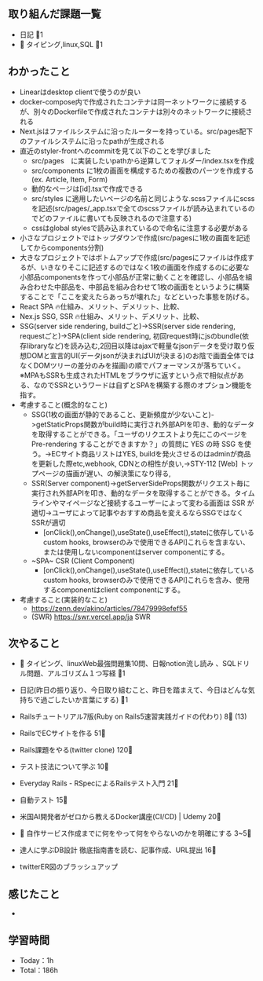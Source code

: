 
## 取り組んだ課題一覧

- 日記 :tomato:1
- :construction: タイピング,linux,SQL :tomato:1

## わかったこと

- Linearはdesktop clientで使うのが良い
- docker-compose内で作成されたコンテナは同一ネットワークに接続するが、別々のDockerfileで作成されたコンテナは別々のネットワークに接続される
- Next.jsはファイルシステムに沿ったルーターを持っている。src/pages配下のファイルシステムに沿ったpathが生成される
- 直近のstyler-frontへのcommitを見て以下のことを学びました
  - src/pages　に実装したいpathから逆算してフォルダー/index.tsxを作成
  - src/components に1枚の画面を構成するための複数のパーツを作成する(ex. Article, Item, Form)
  - 動的なページは[id].tsxで作成できる
  - src/styles に適用したいページの名前と同じような.scssファイルにscssを記述(src/pages/_app.tsxで全てのscssファイルが読み込まれているのでどのファイルに書いても反映されるので注意する)
  - cssはglobal stylesで読み込まれているので命名に注意する必要がある
- 小さなプロジェクトではトップダウンで作成(src/pagesに1枚の画面を記述してからcomponents分割)
- 大きなプロジェクトではボトムアップで作成(src/pagesにファイルは作成するが、いきなりそこに記述するのではなく1枚の画面を作成するのに必要な小部品componentsを作って小部品が正常に動くことを確認し、小部品を組み合わせた中部品を、中部品を組み合わせて1枚の画面をというように構築することで「ここを変えたらあっちが壊れた」などといった事態を防げる。
- React SPA 🔥仕組み、メリット、デメリット、比較、
- Nex.js SSG, SSR 🔥仕組み、メリット、デメリット、比較、
- SSG(server side rendering, buildごと)->SSR(server side rendering, requestごと)->SPA(client side rendering, 初回request時にjsのbundle(依存libraryなど)を読み込む,2回目以降はajaxで軽量なjsonデータを受け取り仮想DOMと宣言的UI(データjsonが決まればUIが決まる)のお陰で画面全体ではなくDOMツリーの差分のみを描画)の順でパフォーマンスが落ちていく。※MPAもSSRも生成されたHTMLをブラウザに返すという点で相似点がある、なのでSSRというワードは自ずとSPAを構築する際のオプション機能を指す。
- 考慮すること(概念的なこと)
  - SSG(1枚の画面が静的であること、更新頻度が少ないこと)->getStaticProps関数がbuild時に実行され外部APIを叩き、動的なデータを取得することができる。「ユーザのリクエストより先にこのページを Pre-rendering することができますか？」の質問に YES の時 SSG を使う。->ECサイト商品リストはYES, buildを発火させるのはadminが商品を更新した際etc,webhook, CDNとの相性が良い,->STY-112 [Web] トップページの描画が遅い、の解決策になり得る,
  - SSR(Server component)->getServerSideProps関数がリクエスト毎に実行され外部APIを叩き、動的なデータを取得することができる。タイムラインやマイページなど接続するユーザーによって変わる画面は SSR が適切->ユーザによって記事やおすすめ商品を変えるならSSGではなくSSRが適切
    - [onClick(),onChange(),useState(),useEffect(),stateに依存しているcustom hooks, browserのみで使用できるAPI]これらを含まない、または使用しないcomponentはserver componentにする。
  - ~SPA~ CSR (Client Component)
    - [onClick(),onChange(),useState(),useEffect(),stateに依存しているcustom hooks, browserのみで使用できるAPI]これらを含み、使用するcomponentはclient componentにする。
- 考慮すること(実装的なこと)
  - <https://zenn.dev/akino/articles/78479998efef55>
  - (SWR) <https://swr.vercel.app/ja>  SWR

## 次やること

- :construction: タイピング、linuxWeb最強問題集10問、日報notion流し読み 、SQLドリル問題、アルゴリズム１つ写経 :tomato:1
- 日記(昨日の振り返り、今日取り組むこと、昨日を踏まえて、今日はどんな気持ちで過ごしたいか言葉にする) :tomato:1

- Railsチュートリアル7版(Ruby on Rails5速習実践ガイドの代わり) 8:tomato: (13)
- RailsでECサイトを作る 51:tomato:
- Rails課題をやる(twitter clone) 120:tomato:
- テスト技法について学ぶ 10:tomato:
- Everyday Rails - RSpecによるRailsテスト入門 21:tomato:
- 自動テスト 15:tomato:
- 米国AI開発者がゼロから教えるDocker講座(CI/CD) | Udemy 20:tomato:
- :compass: 自作サービス作成までに何をやって何をやらないのかを明確にする 3~5:tomato:

- 達人に学ぶDB設計 徹底指南書を読む、記事作成、URL提出 16:tomato:
- twitterER図のブラッシュアップ

## 感じたこと

-

## 学習時間

- Today：1h
- Total：186h
